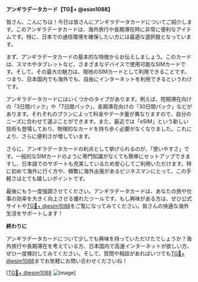 **アンギラデータカード【TG💪+ @esim1088】**

皆さん、こんにちは！今日は皆さんにアンギラデータカードについてご紹介します。このアンギラデータカードは、海外旅行や長期滞在時に非常に便利なアイテムです。特に、日本での通信環境を確保したい方には最適な選択肢となっています。

まず、アンギラデータカードの基本的な特徴からお伝えしましょう。このカードは、スマホやタブレットなど、さまざまなデバイスで使用可能なSIMカードです。そして、その最大の魅力は、現地のSIMカードとして利用できることです。つまり、日本国内でも海外でも、自由にインターネットを利用できるというわけです。

アンギラデータカードにはいくつかのタイプがあります。例えば、短期滞在向けの「3日間パック」や「7日間パック」、長期滞在向けの「30日間パック」などがあります。それぞれのプランによって料金やデータ量が異なりますので、自分のニーズに合わせて選ぶことができます。また、最近では「eSIM」という新しい技術も登場しており、物理的なカードを持ち歩く必要がなくなりました。これにより、さらに便利さが増しています。

さらに、アンギラデータカードの利点として挙げられるのが、「使いやすさ」です。一般的なSIMカードのように専門知識がなくても簡単にセットアップできますし、日本語でのサポートも充実しているため安心してご利用いただけます。特に初めて海外に行く方や、頻繁に海外出張があるビジネスマンにとって、この手軽さはとても嬉しいポイントです。

最後にもう一度強調させてください。アンギラデータカードは、あなたの旅や仕事の効率を大きく向上させる優れたツールです。もし興味がある方は、ぜひ公式サイトや[TG💪+ @esim1088](https://t.me/s/esim1088)をご覧になってみてください。皆さんの快適な海外生活をサポートします！

**終わりに**

アンギラデータカードについて少しでも興味を持っていただけたでしょうか？海外旅行や長期滞在を考えている方、日本国内で高速インターネットが欲しい方、ぜひ一度検討してみてください。そして、質問や相談があればいつでも[TG💪+ @esim1088](https://t.me/s/esim1088)までお気軽にお問い合わせくださいね！

[[TG💪+ @esim1088](https://t.me/s/esim1088) ![Image](https://i.postimg.cc/Y0z9fWf4/image.png)]